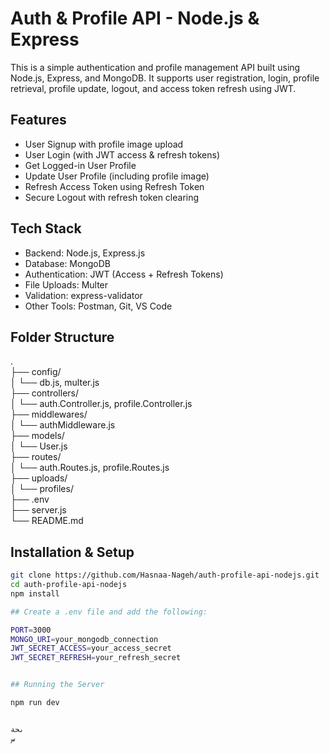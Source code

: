 # Auth & Profile API - Node.js & Express

This is a simple authentication and profile management API built using Node.js, Express, and MongoDB. It supports user registration, login, profile retrieval, profile update, logout, and access token refresh using JWT.

## Features

- User Signup with profile image upload  
- User Login (with JWT access & refresh tokens)  
- Get Logged-in User Profile  
- Update User Profile (including profile image)  
- Refresh Access Token using Refresh Token  
- Secure Logout with refresh token clearing  

## Tech Stack

- Backend: Node.js, Express.js  
- Database: MongoDB 
- Authentication: JWT (Access + Refresh Tokens)  
- File Uploads: Multer  
- Validation: express-validator  
- Other Tools: Postman, Git, VS Code  

## Folder Structure

.  
├── config/  
│   └── db.js, multer.js  
├── controllers/  
│   └── auth.Controller.js, profile.Controller.js  
├── middlewares/  
│   └── authMiddleware.js  
├── models/  
│   └── User.js  
├── routes/  
│   └── auth.Routes.js, profile.Routes.js  
├── uploads/  
│   └── profiles/  
├── .env  
├── server.js  
└── README.md  

## Installation & Setup

```bash
git clone https://github.com/Hasnaa-Nageh/auth-profile-api-nodejs.git  
cd auth-profile-api-nodejs  
npm install

## Create a .env file and add the following:

PORT=3000  
MONGO_URI=your_mongodb_connection  
JWT_SECRET_ACCESS=your_access_secret  
JWT_SECRET_REFRESH=your_refresh_secret


## Running the Server

npm run dev


ىحة
س

